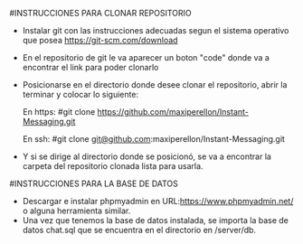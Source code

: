 #INSTRUCCIONES PARA CLONAR REPOSITORIO

- Instalar git con las instrucciones adecuadas segun el sistema operativo que posea https://git-scm.com/download

- En el repositorio de git le va aparecer un boton "code" donde va a encontrar el link para poder clonarlo

- Posicionarse en el directorio donde desee clonar el repositorio, abrir la terminar y colocar lo siguiente:

	En https:
	#git clone https://github.com/maxiperellon/Instant-Messaging.git

	En ssh:
	#git clone git@github.com:maxiperellon/Instant-Messaging.git

- Y si se dirige al directorio donde se posicionó, se va a encontrar la carpeta del repositorio clonada lista para usarla.

#INSTRUCCIONES PARA LA BASE DE DATOS

- Descargar e instalar phpmyadmin en URL:https://www.phpmyadmin.net/ o alguna herramienta similar.
- Una vez que tenemos la base de datos instalada, se importa la base de datos chat.sql que se encuentra en el directorio en /server/db.

